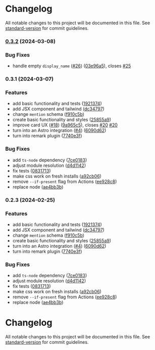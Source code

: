 # Changelog

All notable changes to this project will be documented in this file. See [standard-version](https://github.com/conventional-changelog/standard-version) for commit guidelines.

### [0.3.2](https://github.com/rosnovsky/astro-mastodon/compare/v0.3.1...v0.3.2) (2024-03-08)

### Bug Fixes

- handle empty `display_name` ([#26](https://github.com/rosnovsky/astro-mastodon/issues/26)) ([03e96a5](https://github.com/rosnovsky/astro-mastodon/commit/03e96a595d5a242f7a4cd6a099e07e014b5706e9)), closes [#25](https://github.com/rosnovsky/astro-mastodon/issues/25)

### 0.3.1 (2024-03-07)

### Features

- add basic functionality and tests ([1921374](https://github.com/rosnovsky/astro-mastodon/commit/192137498acc17bc36c1dbfe39ae52f5cc6439e5))
- add JSX component and tailwind ([dc34797](https://github.com/rosnovsky/astro-mastodon/commit/dc34797f0c3a2cddbfc88b0cad859d06a68f6faf))
- change `mention` schema ([f910c5b](https://github.com/rosnovsky/astro-mastodon/commit/f910c5ba945e88a17b2f9a678424f066e6d1d6a7))
- create basic functionality and styles ([25855a9](https://github.com/rosnovsky/astro-mastodon/commit/25855a94a2c319e16cc9fc370b0f3165528e50ce))
- improve card UX ([#18](https://github.com/rosnovsky/astro-mastodon/issues/18)) ([9a965c5](https://github.com/rosnovsky/astro-mastodon/commit/9a965c55dbfbf8b5f4c55c4912a1bdb6878d4547)), closes [#20](https://github.com/rosnovsky/astro-mastodon/issues/20) [#20](https://github.com/rosnovsky/astro-mastodon/issues/20)
- turn into an Astro integration ([#4](https://github.com/rosnovsky/astro-mastodon/issues/4)) ([6090d62](https://github.com/rosnovsky/astro-mastodon/commit/6090d628747eb0a2131eb0574ba763c92a61883c))
- turn into remark plugin ([7740e3f](https://github.com/rosnovsky/astro-mastodon/commit/7740e3f37f65b1abb3d1f506d67aa6ad6fd66cb2))

### Bug Fixes

- add `ts-node` dependency ([7ce0183](https://github.com/rosnovsky/astro-mastodon/commit/7ce0183b79963c392f325790832b9982929cdca8))
- adjust module resolution ([d4d1142](https://github.com/rosnovsky/astro-mastodon/commit/d4d11429240aa922abce024f8711625112cbd443))
- fix tests ([0831713](https://github.com/rosnovsky/astro-mastodon/commit/08317135aacfd7dc152bec542f6f0ceebded6f56))
- make css work on fresh installs ([a92cb06](https://github.com/rosnovsky/astro-mastodon/commit/a92cb06f2a2ee9081b9aab419d87d973b2e704b3))
- remove `--if-present` flag from Actions ([ee928c8](https://github.com/rosnovsky/astro-mastodon/commit/ee928c8ee28392a8cdeba0dd2fdf359bfa63f55a))
- replace node ([ae4bb3b](https://github.com/rosnovsky/astro-mastodon/commit/ae4bb3bf6cc9f267a6bd47494b1c9250ffb796de))

### 0.2.3 (2024-02-25)

### Features

- add basic functionality and tests ([1921374](https://github.com/rosnovsky/astro-mastodon/commit/192137498acc17bc36c1dbfe39ae52f5cc6439e5))
- add JSX component and tailwind ([dc34797](https://github.com/rosnovsky/astro-mastodon/commit/dc34797f0c3a2cddbfc88b0cad859d06a68f6faf))
- change `mention` schema ([f910c5b](https://github.com/rosnovsky/astro-mastodon/commit/f910c5ba945e88a17b2f9a678424f066e6d1d6a7))
- create basic functionality and styles ([25855a9](https://github.com/rosnovsky/astro-mastodon/commit/25855a94a2c319e16cc9fc370b0f3165528e50ce))
- turn into an Astro integration ([#4](https://github.com/rosnovsky/astro-mastodon/issues/4)) ([6090d62](https://github.com/rosnovsky/astro-mastodon/commit/6090d628747eb0a2131eb0574ba763c92a61883c))
- turn into remark plugin ([7740e3f](https://github.com/rosnovsky/astro-mastodon/commit/7740e3f37f65b1abb3d1f506d67aa6ad6fd66cb2))

### Bug Fixes

- add `ts-node` dependency ([7ce0183](https://github.com/rosnovsky/astro-mastodon/commit/7ce0183b79963c392f325790832b9982929cdca8))
- adjust module resolution ([d4d1142](https://github.com/rosnovsky/astro-mastodon/commit/d4d11429240aa922abce024f8711625112cbd443))
- fix tests ([0831713](https://github.com/rosnovsky/astro-mastodon/commit/08317135aacfd7dc152bec542f6f0ceebded6f56))
- make css work on fresh installs ([a92cb06](https://github.com/rosnovsky/astro-mastodon/commit/a92cb06f2a2ee9081b9aab419d87d973b2e704b3))
- remove `--if-present` flag from Actions ([ee928c8](https://github.com/rosnovsky/astro-mastodon/commit/ee928c8ee28392a8cdeba0dd2fdf359bfa63f55a))
- replace node ([ae4bb3b](https://github.com/rosnovsky/astro-mastodon/commit/ae4bb3bf6cc9f267a6bd47494b1c9250ffb796de))

# Changelog

All notable changes to this project will be documented in this file. See [standard-version](https://github.com/conventional-changelog/standard-version) for commit guidelines.
